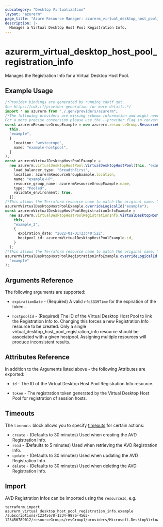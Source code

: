 ```yaml
---
subcategory: "Desktop Virtualization"
layout: "azurerm"
page_title: "Azure Resource Manager: azurerm_virtual_desktop_host_pool_registration_info"
description: |-
  Manages a Virtual Desktop Host Pool Registration Info.
---
```


# azurerm\_virtual\_desktop\_host\_pool\_registration\_info

Manages the Registration Info for a Virtual Desktop Host Pool.

## Example Usage

```typescript
/*Provider bindings are generated by running cdktf get.
See https://cdk.tf/provider-generation for more details.*/
import * as azurerm from "./.gen/providers/azurerm";
/*The following providers are missing schema information and might need manual adjustments to synthesize correctly: azurerm.
For a more precise conversion please use the --provider flag in convert.*/
const azurermResourceGroupExample = new azurerm.resourceGroup.ResourceGroup(
  this,
  "example",
  {
    location: "westeurope",
    name: "example-hostpool",
  }
);
const azurermVirtualDesktopHostPoolExample =
  new azurerm.virtualDesktopHostPool.VirtualDesktopHostPool(this, "example_1", {
    load_balancer_type: "BreadthFirst",
    location: azurermResourceGroupExample.location,
    name: "example-HP",
    resource_group_name: azurermResourceGroupExample.name,
    type: "Pooled",
    validate_environment: true,
  });
/*This allows the Terraform resource name to match the original name. You can remove the call if you don't need them to match.*/
azurermVirtualDesktopHostPoolExample.overrideLogicalId("example");
const azurermVirtualDesktopHostPoolRegistrationInfoExample =
  new azurerm.virtualDesktopHostPoolRegistrationInfo.VirtualDesktopHostPoolRegistrationInfo(
    this,
    "example_2",
    {
      expiration_date: "2022-01-01T23:40:52Z",
      hostpool_id: azurermVirtualDesktopHostPoolExample.id,
    }
  );
/*This allows the Terraform resource name to match the original name. You can remove the call if you don't need them to match.*/
azurermVirtualDesktopHostPoolRegistrationInfoExample.overrideLogicalId(
  "example"
);

```

## Arguments Reference

The following arguments are supported:

*   `expirationDate` - (Required) A valid `rfc3339Time` for the expiration of the token..

*   `hostpoolId` - (Required) The ID of the Virtual Desktop Host Pool to link the Registration Info to. Changing this forces a new Registration Info resource to be created. Only a single virtual\_desktop\_host\_pool\_registration\_info resource should be associated with a given hostpool. Assigning multiple resources will produce inconsistent results.

## Attributes Reference

In addition to the Arguments listed above - the following Attributes are exported:

*   `id` - The ID of the Virtual Desktop Host Pool Registration Info resource.

*   `token` - The registration token generated by the Virtual Desktop Host Pool for registration of session hosts.

## Timeouts

The `timeouts` block allows you to specify [timeouts](https://www.terraform.io/language/resources/syntax#operation-timeouts) for certain actions:

* `create` - (Defaults to 30 minutes) Used when creating the AVD Registration Info.
* `read` - (Defaults to 5 minutes) Used when retrieving the AVD Registration Info.
* `update` - (Defaults to 30 minutes) Used when updating the AVD Registration Info.
* `delete` - (Defaults to 30 minutes) Used when deleting the AVD Registration Info.

## Import

AVD Registration Infos can be imported using the `resourceId`, e.g.

```shell
terraform import azurerm_virtual_desktop_host_pool_registration_info.example /subscriptions/12345678-1234-9876-4563-123456789012/resourceGroups/resGroup1/providers/Microsoft.DesktopVirtualization/hostPools/pool1/registrationInfo/default
```
